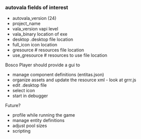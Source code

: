 

### autovala fields of interest
* autovala_version (24)
* project_name
* vala_version     vapi level
* vala_binary      location of exe
* desktop          .desktop file location
* full_icon        icon location
* gresource #      resources file location
* use_gresource #  resources to use file location

Bosco Player should provide a gui to 
* manage component definitions (entitas.json)
* organize assets and update the resource xml - look at grrr.js
* edit .desktop file
* select icon
* start in debugger

Future?
* profile while running the game
* manage entity definitions
* adjust pool sizes
* scripting
